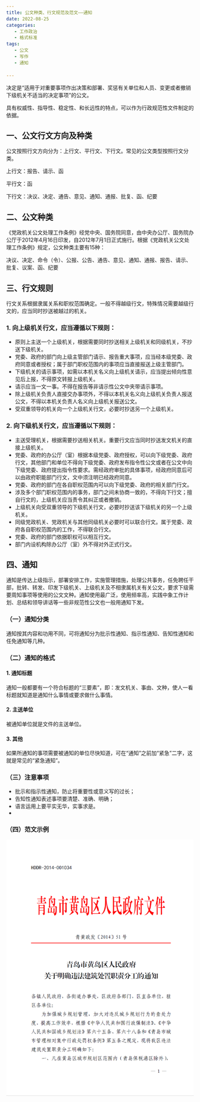 ```yaml
---
title: 公文种类、行文规范及范文——通知
date: 2022-08-25 
categories:
   - 工作政治
   - 格式标准
tags: 
   - 公文
   - 写作
   - 通知

---
```


决定是“适用于对重要事项作出决策和部署、奖惩有关单位和人员、变更或者撤销下级机关不适当的决定事项”的公文。
<!-- more -->
具有权威性、指导性、稳定性、和长远性的特点，可以作为行政规范性文件制定的依据。

## 一、公文行文方向及种类

公文按照行文方向分为：上行文、平行文、下行文。常见的公文类型按照行文分类。

上行文：报告、请示、函

平行文：函

下行文：决议、决定、通告、意见、通知、通报、批复、函、纪要


## 二、公文种类

《党政机关公文处理工作条例》经党中央、国务院同意，由中央办公厅、国务院办公厅于2012年4月16日印发，自2012年7月1日正式施行。根据《党政机关公文处理工作条例》规定，公文种类主要有15种：

决议、决定、命令（令）、公报、公告、通告、意见、通知、通报、报告、请示、批复、议案、函、纪要

## 三、行文规则
行文关系根据隶属关系和职权范围确定。一般不得越级行文，特殊情况需要越级行文的，应当同时抄送被越过的机关。
### 1. 向上级机关行文，应当遵循以下规则：
- 原则上主送一个上级机关，根据需要同时抄送相关上级机关和同级机关，不抄送下级机关。
- 党委、政府的部门向上级主管部门请示、报告重大事项，应当经本级党委、政府同意或者授权；属于部门职权范围内的事项应当直接报送上级主管部门。
- 下级机关的请示事项，如需以本机关名义向上级机关请示，应当提出倾向性意见后上报，不得原文转报上级机关。
- 请示应当一文一事。不得在报告等非请示性公文中夹带请示事项。
- 除上级机关负责人直接交办事项外，不得以本机关名义向上级机关负责人报送公文，不得以本机关负责人名义向上级机关报送公文。
- 受双重领导的机关向一个上级机关行文，必要时抄送另一个上级机关。

### 2. 向下级机关行文，应当遵循以下规则：
- 主送受理机关，根据需要抄送相关机关。重要行文应当同时抄送发文机关的直接上级机关。
- 党委、政府的办公厅（室）根据本级党委、政府授权，可以向下级党委、政府行文，其他部门和单位不得向下级党委、政府发布指令性公文或者在公文中向下级党委、政府提出指令性要求。需经政府审批的具体事项，经政府同意后可以由政府职能部门行文，文中须注明已经政府同意。
- 党委、政府的部门在各自职权范围内可以向下级党委、政府的相关部门行文。
- 涉及多个部门职权范围内的事务，部门之间未协商一致的，不得向下行文；擅自行文的，上级机关应当责令其纠正或者撤销。
- 上级机关向受双重领导的下级机关行文，必要时抄送该下级机关的另一个上级机关。
- 同级党政机关、党政机关与其他同级机关必要时可以联合行文。属于党委、政府各自职权范围内的工作，不得联合行文。
- 党委、政府的部门依据职权可以相互行文。
- 部门内设机构除办公厅（室）外不得对外正式行文。

## 四、通知
通知是传达上级指示，部署安排工作，实施管理措施，处理公共事务，任免聘任干部，批转、转发、印发下级机关、上级机关及不相隶属机关有关公文，要求下级需要周知事项等使用的公文文种。通知使用最广泛，使用频率高，实践中象工作计划、总结和领导讲话等一些非规范性公文也一般用通知下发。

### （一）通知分类
通知按其内容和功用不同，可将通知分为批示性通知、指示性通知、告知性通知和任免通知等几种。

### （二）通知的格式
#### 1. 通知标题
通知一般都要有一个符合标题的“三要素”，即：发文机关、事由、文种，使人一看标题就知道是通知什么事情或要求做什么事情。
#### 2. 主送单位
被通知单位就是文件的主送单位。
#### 3. 其他
如果所通知的事项需要被通知的单位尽快知道，可在“通知”之前加“紧急”二字，这就是常见的“紧急通知”。

### （三）注意事项
- 批示和指示性通知，防止将重要性或意义写的过长；
- 告知性通知表述事项要清楚、准确、明确；
- 语言运用上要平实无华，实事求是。
- 
### （四）范文示例
![img](https://github.com/linuxdeepin007/files/blob/main/BLOG/%E9%80%9A%E7%9F%A5%E7%A4%BA%E4%BE%8B.png)

